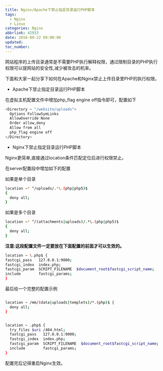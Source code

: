 ```yaml
---
title: Nginx/Apache下禁止指定目录运行PHP脚本
tags:
  - Nginx
  - Linux
categories: Nginx
abbrlink: 42933
date: 2016-09-22 09:00:00
updated:
toc_number:
---
```


网站程序的上传目录通常是不需要PHP执行解释权限，通过限制目录的PHP执行权限可以提网站的安全性,减少被攻击的机率。

下面和大家一起分享下如何在Apache和Nginx禁止上传目录里PHP的执行权限。

- Apache下禁止指定目录运行PHP脚本

在虚拟主机配置文件中增加php_flag engine off指令即可，配置如下

```bash
<Directory ~ "/website/uploads">
  Options FollowSymLinks
  AllowOverride None
  Order allow,deny
  Allow from all 
  php_flag engine off
</Directory>
```

<!-- more -->

- Nginx下禁止指定目录运行PHP脚本

Nginx更简单,直接通过location条件匹配定位后进行权限禁止。

在server配置段中增加如下的配置

如果是单个目录

```bash
location ~* ^/uploads/.*\.(php|php5)$
{
  deny all;
}
```

如果是多个目录

```bash
location ~* ^/(attachments|uploads)/.*\.(php|php5)$
{
  deny all;
}
```

**注意:这段配置文件一定要放在下面配置的前面才可以生效的。**

```bash
location ~ \.php$ {
fastcgi_pass   127.0.0.1:9000;
fastcgi_index  index.php;
fastcgi_param  SCRIPT_FILENAME  $document_root$fastcgi_script_name;
include        fastcgi_params;
}
```

最后给一个完整的配置示例

```bash

location ~ /mm/(data|uploads|templets)/*.(php)$ {
  deny all;
}


location ~ .php$ {
  try_files $uri /404.html;
  fastcgi_pass   127.0.0.1:9000;
  fastcgi_index  index.php;
  fastcgi_param  SCRIPT_FILENAME  $document_root$fastcgi_script_name;
  include        fastcgi_params;
}
```
		
配置完后记得重启Nginx生效。